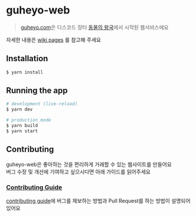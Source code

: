 # guheyo-web

> [guheyo.com](https://guheyo.com)은 디스코드 장터 [동물의 왕국](https://discord.com/servers/dongmulyi-wanggug-806383744151584779)에서 시작된 웹서비스에요

자세한 내용은 [wiki pages](https://github.com/guheyo/guheyo-server/wiki) 를 참고해 주세요

## Installation

```bash
$ yarn install
```

## Running the app

```bash
# development (live-reload)
$ yarn dev

# production mode
$ yarn build
$ yarn start
```

## Contributing

guheyo-web은 좋아하는 것을 편리하게 거래할 수 있는 웹사이트를 만들어요\
버그 수정 및 개선에 기여하고 싶으시다면 아래 가이드를 읽어주세요

### [Contributing Guide](https://github.com/guheyo/guheyo-web/blob/main/CONTRIBUTING.md)

[contributing guide](https://github.com/guheyo/guheyo-web/blob/main/CONTRIBUTING.md)에 버그를 제보하는 방법과 Pull Request를 하는 방법이 설명되어 있어요
